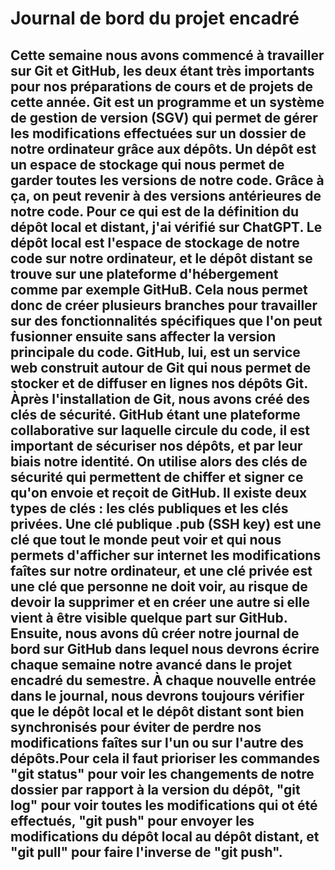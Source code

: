 # Journal de bord du projet encadré
## Cette semaine nous avons commencé à travailler sur Git et GitHub, les deux étant très importants pour nos préparations de cours et de projets de cette année. Git est un programme et un système de gestion de version (SGV) qui permet de gérer les modifications effectuées sur un dossier de notre ordinateur grâce aux dépôts. Un dépôt est un espace de stockage qui nous permet de garder toutes les versions de notre code. Grâce à ça, on peut revenir à des versions antérieures de notre code. Pour ce qui est de la définition du dépôt local et distant, j'ai vérifié sur ChatGPT. Le dépôt local est l'espace de stockage de notre code sur notre ordinateur, et le dépôt distant se trouve sur une plateforme d'hébergement comme par exemple GitHuB. Cela nous permet donc de créer plusieurs branches pour travailler sur des fonctionnalités spécifiques que l'on peut fusionner ensuite sans affecter la version principale du code. GitHub, lui, est un service web construit autour de Git qui nous permet de stocker et de diffuser en lignes nos dépôts Git. Àprès l'installation de Git, nous avons créé des clés de sécurité. GitHub étant une plateforme collaborative sur laquelle circule du code, il est important de sécuriser nos dépôts, et par leur biais notre identité. On utilise alors des clés de sécurité qui permettent de chiffer et signer ce qu'on envoie et reçoit de GitHub. Il existe deux types de clés : les clés publiques et les clés privées. Une clé publique .pub (SSH key) est une clé que tout le monde peut voir et qui nous permets d'afficher sur internet les modifications faîtes sur notre ordinateur, et une clé privée est une clé que personne ne doit voir, au risque de devoir la supprimer et en créer une autre si elle vient à être visible quelque part sur GitHub. Ensuite, nous avons dû créer notre journal de bord sur GitHub dans lequel nous devrons écrire chaque semaine notre avancé dans le projet encadré du semestre. À chaque nouvelle entrée dans le journal, nous devrons toujours vérifier que le dépôt local et le dépôt distant sont bien synchronisés pour éviter de perdre nos modifications faîtes sur l'un ou sur l'autre des dépôts.Pour cela il faut prioriser les commandes "git status" pour voir les changements de notre dossier par rapport à la version du dépôt, "git log" pour voir toutes les modifications qui ot été effectués, "git push" pour envoyer les modifications du dépôt local au dépôt distant, et "git pull" pour faire l'inverse de "git push".
